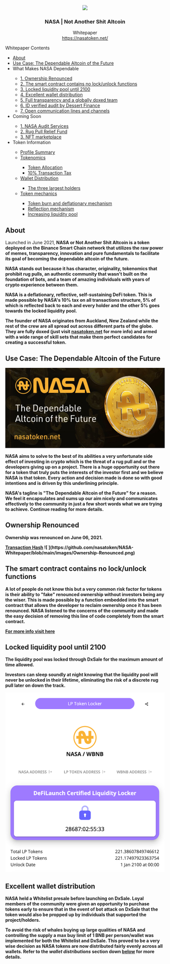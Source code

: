 <p align="center">
  <img src="https://static.wixstatic.com/media/d19bb7_91109d8d5f284ea59b638d6d6431e8c3~mv2.png/v1/crop/x_22,y_0,w_542,h_600/fill/w_507,h_561,al_c,q_85,usm_0.66_1.00_0.01/d19bb7_91109d8d5f284ea59b638d6d6431e8c3~mv2.webp" width="200" />
  <br/>
  <h3 align="center">NASA | Not Another Shit Altcoin</h3>
</p>
<p align="center">
  <span align="center">Whitepaper </span>
  <br/>
  <a href ="https://nasatoken.net/" target="_blank">https://nasatoken.net/</a>
</p>


<div class="wrapper">
  <div class = "main">
  <div style="text-align: justify;">
    <div id="Whitepaper Contents">
      <p class="toc_title">Whitepaper Contents</p>
      <ul class="toc_list">
        <li><a href="#About">About</a></li>
      <li><a href="#Use Case: The Dependable Altcoin of the Future">Use Case: The Dependable Altcoin of the Future</a></li>
      <li><a >What Makes NASA Dependable</a></li>
        <ul>
          <li><a href="#Ownership Renounced">1. Ownership Renounced</a></li>
          <li><a href="#The smart contract contains no lock/unlock functions">2. The smart contract contains no lock/unlock functions</a></li>
          <li><a href="#Locked liquidity pool until 2100">3. Locked liquidity pool until 2100</a></li>
          <li><a href="#Excellent wallet distribution">4. Excellent wallet distribution</a></li>
          <li><a href="#Full transparency and a globally doxed team">5. Full transparency and a globally doxed team</a></li>
          <li><a href="#ID verified audit by Dessert Finance">6. ID verified audit by Dessert Finance</a></li>
          <li><a href="#Open communication lines and channels">7. Open communication lines and channels</a></li>
        </ul>
        <li><a>Coming Soon</a></li>
        <ul>
          <li><a href="#audit-service">1. NASA Audit Services</a></li>
          <li><a href="#rug-pull-relief">2. Rug Pull Relief Fund</a></li>
          <li><a href="#nft-marketplace">3. NFT marketplace</a></li>
        </ul>
        <li><a>Token Information</a></li>
        <ul>
          <li><a href="#Profile Summary">Profile Summary</a></li>
          <li><a href="#Tokenomics">Tokenomics</a></li>
          <ul>
            <li><a href="#Token Allocation">Token Allocation</a></li>
            <li><a href="#10% Transaction Tax">10% Transaction Tax</a></li>
          </ul>
          <li><a href="#Wallet Distribution">Wallet Distribution</a></li>
          <ul>
            <li><a href="#The three largest holders">The three largest holders</a></li>
          </ul>
          <li><a href="#Token mechanics">Token mechanics</a></li>
          <ul>
            <li><a href="#Token burn and deflationary mechanism">Token burn and deflationary mechanism</a></li>
            <li><a href="#Reflection mechanism">Reflection mechanism</a></li>
            <li><a href="#Increasing liquidity pool">Increasing liquidity pool</a></li>
          </ul>
        <ul>
      </ul>
    </div>
  </div>
</div>


## About

<p>Launched in June 2021, <b>NASA<b> or <b>Not Another Shit Altcoin<b> is a token deployed on the Binance Smart Chain network that utilizes the raw power of memes, transparency, innovation and pure fundamentals to facilitate its goal of becoming the dependable altcoin of the future.

  NASA stands out because it has character, originality, tokenomics that prohibit rug pulls, an authentic community that wasn't built on the foundation of bots, and a team of amazing individuals with years of crypto experience between them.
  
  NASA is a deflationary, reflective, self-sustaining DeFi token. This is made possible by NASA's 10% tax on all transactions structure, 5% of which is reflected back to each and every holder and the other 5% goes towards the locked liquidity pool.
  
  The founder of NASA originates from Auckland, New Zealand while the rest of the crew are all spread out across different parts of the globe. They are fully doxed (just visit [nasatoken.net](http://nasatoken.net) for more info) and armed with a wide range of skill sets that make them perfect candidates for creating a successful token.</p>


## Use Case: The Dependable Altcoin of the Future
![ ](https://github.com/nasatoken/NASA-Whitepaper/blob/main/images/Nasa-Dependable-Altcoin.jpg)
<p>NASA aims to solve to the best of its abilities a very unfortunate side effect of investing in crypto which is the threat of a rug pull and or the developers giving up on a project. There is a huge opportunity out there for a token that truly puts the interests of the investor first and we believe NASA is that token. Every action and decision made is done so with good intentions and is driven by this underlining principle. 

  NASA's tagline is "The Dependable Altcoin of the Future" for a reason. We feel it encapsulates and sums up our aim nicely and communicates effectively to the community in just a few short words what we are trying to achieve. Continue reading for more details. </p>


## Ownership Renounced
<p>Ownership was renounced on June 06, 2021.</p>
<a href="https://bscscan.com/tx/0x02c5dc9e329da9b20620daabc786c80adb754a317201bbffddbc16d9c309b38e#eventlog">Transaction Hash</a>
![ ](https://github.com/nasatoken/NASA-Whitepaper/blob/main/images/Ownership-Renounced.png)

## The smart contract contains no lock/unlock functions
<p>A lot of people do not know this but a very common risk factor for tokens is their ability to "fake" renounced ownership without investors being any the wiser. This is made possible by a function embedded into the smart contract that allows the developer to reclaim ownership once it has been renounced. NASA listened to the concerns of the community and made the easy decision of removing this line of code completely from the smart contract.</p>
<a href="https://www.reddit.com/r/CryptoCurrency/comments/nanuaf/safemoon_clones_can_fake_renounced_ownership_and/">For more info visit here</a>


## Locked liquidity pool until 2100
<p> The liquidity pool was locked through DxSale for the maximum amount of time allowed.

Investors can sleep soundly at night knowing that the liquidity pool will never be unlocked in their lifetime, eliminating the risk of a discrete rug pull later on down the track.</p>
![ ](https://github.com/nasatoken/NASA-Whitepaper/blob/main/images/liquidity-locked.png)

## Excellent wallet distribution
<p>NASA held a Whitelist presale before launching on DxSale. Loyal members of the community were given an opportunity to purchase tokens early to ensure that in the event of bot attack on DxSale that the token would also be propped up by individuals that supported the project/holders.

To avoid the risk of whales buying up large qualities of NASA and controlling the supply a max buy limit of 1 BNB per person/wallet was implemented for both the Whitelist and DxSale. This proved to be a very wise decision as NASA tokens are now distributed fairly evenly across all wallets. Refer to the *wallet distributions* section down [below](https://www.notion.so/NASA-Token-s-Live-Whitepaper-e36eaf6a194244479767bd188aa1271b) for more details.</p>

























































































